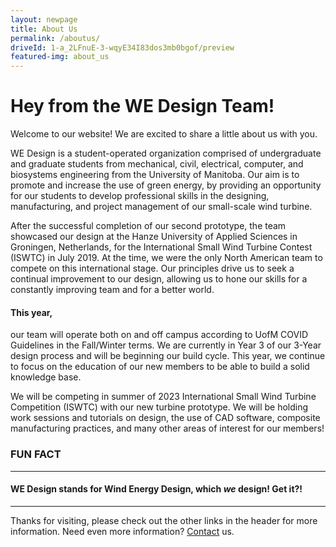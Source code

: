 ```yaml
---
layout: newpage
title: About Us
permalink: /aboutus/
driveId: 1-a_2LFnuE-3-wqyE34I83dos3mb0bgof/preview
featured-img: about_us
---
```


# Hey from the WE Design Team!
Welcome to our website! We are excited to share a little about us with you.

WE Design is a student-operated organization comprised of undergraduate and graduate students from mechanical, civil, electrical, computer, and biosystems engineering from the University of Manitoba. Our aim is to promote and increase the use of green energy, by providing an opportunity for our students to develop professional skills in the designing, manufacturing, and project management of our small-scale wind turbine.

<!-- <p></p>
Below you can see one of our earlier prototypes being [//]: # tested out in the field!
{% include googleDrivePlayer.html id=page.driveId %}
<p></p> -->

After the successful completion of our second prototype, the team showcased our design at the Hanze University of Applied Sciences in Groningen, Netherlands, for the International Small Wind Turbine Contest (ISWTC) in July 2019. At the time, we were the only North American team to compete on this international stage. Our principles drive us to seek a continual improvement to our design, allowing us to hone our skills for a constantly improving team and for a better world.


#### This year, 
our team will operate both on and off campus according to UofM COVID Guidelines in the Fall/Winter terms. 
We are currently in Year 3 of our 3-Year design process and will be beginning our build cycle. This year, we continue to focus on the education of our new members to be able to build a solid knowledge base.

We will be competing in summer of 2023 International Small Wind Turbine Competition (ISWTC) with our new turbine prototype. We will be holding work sessions and tutorials on design, the use of CAD software, composite manufacturing practices, and many other areas of interest for our members!


### FUN FACT
--------------------------------

#### WE Design stands for Wind Energy Design, which *we* design! Get it?!
----------------------------------------------------------------------

Thanks for visiting, please check out the other links in the header for more information.
Need even more information? 
[Contact](https://www.windenergydesign.com/contact/) us.


